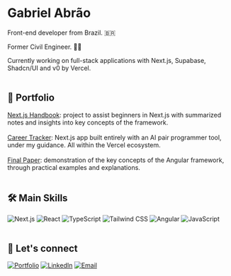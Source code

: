 # Gabriel Abrão

Front-end developer from Brazil. 🇧🇷

Former Civil Engineer. 👷‍♂️

Currently working on full-stack applications with Next.js, Supabase, Shadcn/UI and v0 by Vercel.<br><br>

## 🚀 Portfolio

[Next.js Handbook](https://github.com/ggabrao/nextjs-handbook): project to assist beginners in Next.js with summarized notes and insights into key concepts of the framework. <br><br>
[Career Tracker](https://github.com/ggabrao/career-tracker-v0): Next.js app built entirely with an AI pair programmer tool, under my guidance. All within the Vercel ecosystem. <br><br>
[Final Paper](https://github.com/ggabrao/final-paper): demonstration of the key concepts of the Angular framework, through practical examples and explanations.
<br><br>

## 🛠️ Main Skills

![Next.js](https://img.shields.io/badge/-Next.js-black?style=flat-square&logo=next.js)
![React](https://img.shields.io/badge/-React-black?style=flat-square&logo=react)
![TypeScript](https://img.shields.io/badge/-TypeScript-black?style=flat-square&logo=typescript)
![Tailwind CSS](https://img.shields.io/badge/-Tailwind%20CSS-black?style=flat-square&logo=tailwindcss)
![Angular](https://img.shields.io/badge/-Angular-black?style=flat-square&logo=angular)
![JavaScript](https://img.shields.io/badge/-JavaScript-black?style=flat-square&logo=javascript)
<br><br>

## 🤝 Let's connect

[![Portfolio](https://img.shields.io/badge/Portfolio-red)](https://ggabrao.github.io/portfolio/)
[![LinkedIn](https://img.shields.io/badge/LinkedIn-blue)](https://linkedin.com/in/ggabrao)
[![Email](https://img.shields.io/badge/Email-grey)](mailto:gguimaraesabrao@gmail.com)
